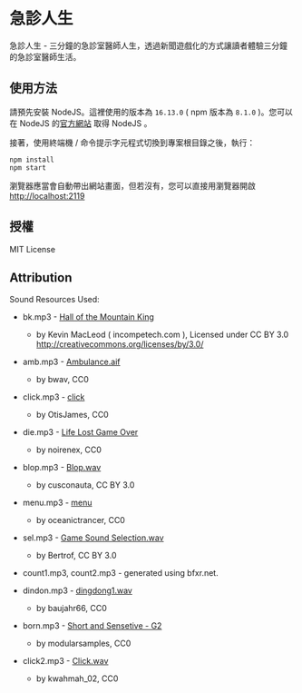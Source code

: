 # 急診人生

急診人生 - 三分鐘的急診室醫師人生，透過新聞遊戲化的方式讓讀者體驗三分鐘的急診室醫師生活。


## 使用方法

請預先安裝 NodeJS。這裡使用的版本為 `16.13.0` ( npm 版本為 `8.1.0` )。您可以在 NodeJS 的[官方網站](https://nodejs.org/en/) 取得 NodeJS 。

接著，使用終端機 / 命令提示字元程式切換到專案根目錄之後，執行：

    npm install
    npm start

瀏覽器應當會自動帶出網站畫面，但若沒有，您可以直接用瀏覽器開啟[http://localhost:2119](http://localhost:2119)


## 授權

MIT License


## Attribution

Sound Resources Used: 
 * bk.mp3 - [Hall of the Mountain King](http://incompetech.com/music/royalty-free/index.html?isrc=USUAN1200072)
   - by Kevin MacLeod ( incompetech.com ), Licensed under CC BY 3.0 http://creativecommons.org/licenses/by/3.0/
  
 * amb.mp3 - [Ambulance.aif](https://freesound.org/people/bwav/sounds/203720/)
   - by bwav, CC0

 * click.mp3 - [click](https://freesound.org/people/OtisJames/sounds/215772/)
   - by OtisJames, CC0

 * die.mp3 - [Life Lost Game Over](https://freesound.org/people/noirenex/sounds/159408/)
   - by noirenex, CC0
 
 * blop.mp3 - [Blop.wav](https://freesound.org/people/cusconauta/sounds/219012/)
   - by cusconauta, CC BY 3.0

 * menu.mp3 - [menu](https://freesound.org/people/oceanictrancer/sounds/246420/)
   - by oceanictrancer, CC0

 * sel.mp3 - [Game Sound Selection.wav](https://freesound.org/people/Bertrof/sounds/131658/)
   - by Bertrof, CC BY 3.0

 * count1.mp3, count2.mp3 - generated using bfxr.net.
 
 * dindon.mp3 - [dingdong1.wav](https://freesound.org/people/baujahr66/sounds/157252/)
   - by baujahr66, CC0

 * born.mp3 - [Short and Sensetive - G2](https://freesound.org/people/modularsamples/sounds/281726/)
   - by modularsamples, CC0

 * click2.mp3 - [Click.wav](https://freesound.org/people/kwahmah_02/sounds/256116/)
   - by kwahmah_02, CC0
